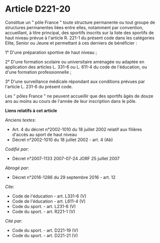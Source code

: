# Article D221-20

Constitue un " pôle France " toute structure permanente ou tout groupe de structures permanentes liées entre elles, notamment
par convention, accueillant, à titre principal, des sportifs inscrits sur la liste des sportifs de haut niveau prévue à
l'article R. 221-1 du présent code dans les catégories Elite, Senior ou Jeune et permettant à ces derniers de bénéficier : 

1° D'une préparation sportive de haut niveau ; 

2° D'une formation scolaire ou universitaire aménagée ou adaptée en application des articles L. 331-6 ou L. 611-4 du code de
l'éducation, ou d'une formation professionnelle ; 

3° D'une surveillance médicale répondant aux conditions prévues par l'article L. 231-6 du présent code. 

Les " pôles France " ne peuvent accueillir que des sportifs âgés de douze ans au moins au cours de l'année de leur
inscription dans le pôle.

**Liens relatifs à cet article**

_Anciens textes_:

  - Art. 4 du décret n°2002-1010 du 18 juillet 2002 relatif aux filières d'accès au sport de haut niveau
  - Décret n°2002-1010 du 18 juillet 2002 - art. 4 (Ab)

_Codifié par_:

  - Décret n°2007-1133 2007-07-24 JORF 25 juillet 2007

_Abrogé par_:

  - Décret n°2016-1286 du 29 septembre 2016 - art. 12

_Cite_:

  - Code de l'éducation - art. L331-6 (V)
  - Code de l'éducation - art. L611-4 (V)
  - Code du sport. - art. L231-6 (V)
  - Code du sport. - art. R221-1 (V)

_Cité par_:

  - Code du sport. - art. D221-19 (V)
  - Code du sport. - art. D221-21 (V)

